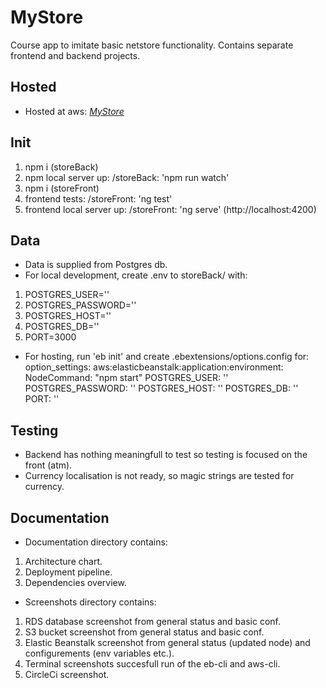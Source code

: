 # MyStore
Course app to imitate basic netstore functionality. Contains separate frontend and backend projects.

## Hosted

* Hosted at aws: *[MyStore](http://storefront-s3-bucket.s3-website.eu-north-1.amazonaws.com/)*

## Init

1. npm i (storeBack)
2. npm local server up: /storeBack: 'npm run watch'
3. npm i (storeFront)
4. frontend tests: /storeFront: 'ng test'
5. frontend local server up: /storeFront: 'ng serve' (http://localhost:4200)

## Data

* Data is supplied from Postgres db.
* For local development, create .env to storeBack/ with:
1. POSTGRES_USER=''
2. POSTGRES_PASSWORD=''
3. POSTGRES_HOST=''
4. POSTGRES_DB=''
5. PORT=3000

* For hosting, run 'eb init' and create .ebextensions/options.config for:
    option_settings:
        aws:elasticbeanstalk:application:environment:
            NodeCommand: "npm start"
            POSTGRES_USER: ''
            POSTGRES_PASSWORD: ''
            POSTGRES_HOST: ''
            POSTGRES_DB: ''
            PORT: ''

## Testing

* Backend has nothing meaningfull to test so testing is focused on the front (atm).
* Currency localisation is not ready, so magic strings are tested for currency.

## Documentation

* Documentation directory contains:
1. Architecture chart.
2. Deployment pipeline.
3. Dependencies overview.

* Screenshots directory contains:
1. RDS database screenshot from general status and basic conf.
2. S3 bucket screenshot from general status and basic conf.
3. Elastic Beanstalk screenshot from general status (updated node) and configurements (env variables etc.).
4. Terminal screenshots succesfull run of the eb-cli and aws-cli.
5. CircleCi screenshot.